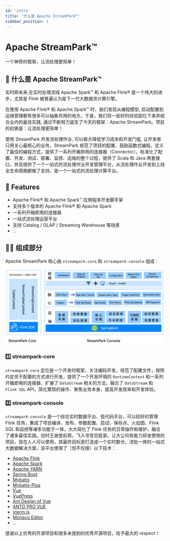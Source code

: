 ```yaml
---
id: 'intro'
title: '什么是 Apache StreamPark™'
sidebar_position: 1
---
```


# Apache StreamPark™

一个神奇的框架，让流处理更简单！

## 🚀 什么是 Apache StreamPark™

实时即未来,在实时处理流域 Apache Spark™ 和 Apache Flink® 是一个伟大的进步，尤其是 Flink 被普遍认为是下一代大数据流计算引擎。

在使用 Apache Flink® 和 Apache Spark™ 时，我们发现从编程模型, 启动配置到运维管理都有很多可以抽象共用的地方。于是，我们将一些好的经验固化下来并结合业内的最佳实践, 通过不断努力诞生了今天的框架：Apache StreamPark。项目的初衷是：让流处理更简单！

使用 StreamPark 开发流处理作业, 可以极大降低学习成本和开发门槛, 让开发者只用关心最核心的业务，StreamPark 规范了项目的配置、鼓励函数式编程、定义了最佳的编程方式，提供了一系列开箱即用的连接器（Connector），标准化了配置、开发、测试、部署、监控、运维的整个过程，提供了 Scala 和 Java 两套接口，并且提供了一个一站式的流处理作业开发管理平台，从流处理作业开发到上线全生命周期都做了支持，是一个一站式的流处理计算平台。

## 🎉 Features

* Apache Flink® 和 Apache Spark™ 应用程序开发脚手架
* 支持多个版本的 Apache Flink® 和 Apache Spark
* 一系列开箱即用的连接器
* 一站式流处理运营平台
* 支持 Catalog / OLAP / Streaming Warehouse 等场景
* ...

## 🏳‍🌈 组成部分

Apache StreamPark 核心由 `streampark-core` 和 `streampark-console` 组成：

![StreamPark Archite](/doc/image/streampark_archite.png)

### 1️⃣ streampark-core

`streampark-core` 定位是一个开发时框架，关注编码开发，规范了配置文件，按照约定优于配置的方式进行开发，提供了一个开发环境的 `RuntimeContext` 和一系列开箱即用的连接器，扩展了 `DataStream` 相关的方法，融合了 `DataStream` 和 `Flink SQL` API，简化繁琐的操作、聚焦业务本身，提高开发效率和开发体验。

### 2️⃣ streampark-console

`streampark-console` 是一个综合实时数据平台、低代码平台，可以较好的管理 Flink 任务，集成了项目编译、发布、参数配置、启动、保存点、火焰图、Flink SQL 和监控等诸多功能于一体，大大简化了 Flink 任务的日常操作和维护，融合了诸多最佳实践。旧时王谢堂前燕，飞入寻常百姓家。让大公司有能力研发使用的项目，现在人人可以使用，其最终目标是打造成一个实时数仓，流批一体的一站式大数据解决方案，该平台使用了（但不仅限）以下技术：

* [Apache Flink](http://flink.apache.org)
* [Apache Spark](http://spark.apache.org)
* [Apache YARN](http://hadoop.apache.org)
* [Spring Boot](https://spring.io/projects/spring-boot/)
* [Mybatis](http://www.mybatis.org)
* [Mybatis-Plus](http://mp.baomidou.com)
* [Vue](https://cn.vuejs.org/)
* [VuePress](https://vuepress.vuejs.org/)
* [Ant Design of Vue](https://antdv.com/)
* [ANTD PRO VUE](https://pro.antdv)
* [xterm.js](https://xtermjs.org/)
* [Monaco Editor](https://microsoft.github.io/monaco-editor/)
* ...

感谢以上优秀的开源项目和很多未提到的优秀开源项目，给予最大的 respect！
